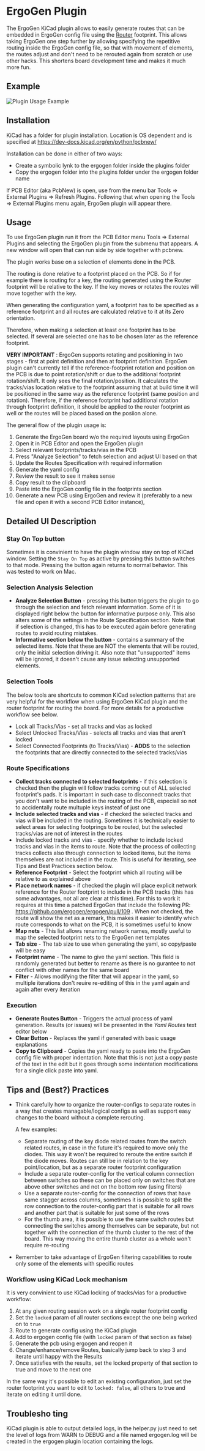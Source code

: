 # ErgoGen Plugin

The ErgoGen KiCad plugin allows to easily generate routes that can be embedded in ErgoGen config file using the [Router](./router.md) footprint.
This allows taking ErgoGen one step further by allowing specifying the repetitive routing inside the ErgoGen config file, so that with movement of elements, the routes adjust and don't need to be rerouted again from scratch or use other hacks. 
This shortens board development time and makes it much more fun.

## Example

![Plugin Usage Example](images/ergogen_kicad_plugin_example.png)

## Installation

KiCad has a folder for plugin installation. Location is OS dependent and is specified at https://dev-docs.kicad.org/en/python/pcbnew/

Installation can be done in either of two ways:
- Create a symbolic lynk to the ergogen folder inside the plugins folder
- Copy the ergogen folder into the plugins folder under the ergogen folder name

If PCB Editor (aka PcbNew) is open, use from the menu bar Tools => External Plugins => Refresh Plugins. Following that when opening the Tools => External Plugins menu again, ErgoGen plugin will appear there.

## Usage

To use ErgoGen plugin run it from the PCB Editor menu Tools => External Plugins and selecting the ErgoGen plugin from the submenu that appears. 
A new window will open that can run side by side together with pcbnew.

The plugin works base on a selection of elements done in the PCB.

The routing is done relative to a footprint placed on the PCB. So if for example there is routing for a key, the routing generated using the Router footprint will be relative to the key. 
If the key moves or rotates the routes will move together with the key.

When generating the configuration yaml, a footprint has to be specified as a reference footprint and all routes are calculated relative to it at its Zero orientation.

Therefore, when making a selection at least one footprint has to be selected. If several are selected one has to be chosen later as the reference footprint.

**VERY IMPORTANT** : ErgoGen supports rotating and positioning in two stages - first at point definition and then at footprint definition. ErgoGen plugin can't currently tell if the reference-footprint rotation and position on the PCB is due to point rotation/shift or due to the additional footprint rotation/shift. It only sees the final rotation/position. It calculates the tracks/vias location relative to the footprint assuming that at build time it will be positioned in the same way as the reference footprint (same position and rotation). Therefore, if the reference footprint had additional rotation through footprint definition, it should be applied to the router footprint as well or the routes will be placed based on the posiion alone. 

The general flow of the plugin usage is:

1. Generate the ErgoGen board w/o the required layouts using ErgoGen
1. Open it in PCB Editor and open the ErgoGen plugin
1. Select relevant footprints/tracks/vias in the PCB
1. Press "Analyze Selection" to fetch selection and adjust UI based on that
1. Update the Routes Specification with required information
1. Generate the yaml config
1. Review the result to see it makes sense
1. Copy result to the clipboard
1. Paste into the ErgoGen config file in the footprints section
1. Generate a new PCB using ErgoGen and review it (preferably to a new file and open it with a second PCB Editor instance),

## Detailed UI Description

### Stay On Top button
Sometimes it is convinient to have the plugin window stay on top of KiCad window. Setting the `Stay On Top` as active by pressing this button switches to that mode. Pressing the button again returns to normal behavior. This was tested to work on Mac.

### Selection Analysis Selection
- **Analyze Selection Button** - pressing this button triggers the plugin to go through the selection and fetch relevant information.
Some of it is displayed right below the button for informative purpose only.
This also alters some of the settings in the Route Specification section.
Note that if selection is changed, this has to be executed again before generating routes to avoid routing mistakes.
- **Informative section below the button** - contains a summary of the selected items. Note that these are NOT the elements that will be routed, only the initial selection driving it. 
Also note that "unsupported" items will be ignored, it doesn't cause any issue selecting unsupported elements.

### Selection Tools
The below tools are shortcuts to common KiCad selection patterns that are very helpful for the workflow when using ErgoGen KiCad plugin and the router footprint for routing the board. For more details for a productive workflow see below.
- Lock all Tracks/Vias - set all tracks and vias as locked
- Select Unlocked Tracks/Vias - selects all tracks and vias that aren't locked
- Select Connected Footprints (to Tracks/Vias) - **ADDS** to the selection the footprints that are directly connected to the selected tracks/vias

### Route Specifications
- **Collect tracks connected to selected footprints** - if this selection is checked then the plugin will follow tracks coming out of ALL selected footprint's pads.
It is important in such case to disconnedt tracks that you don't want to be included in the routing of the PCB, especiall so not to accidentally route multuple keys insteaf of just one
- **Include selected tracks and vias** - if checked the selected tracks and vias will be included in the routing. Sometimes it is technically easier to select areas for selecting footprings to be routed, but the selected tracks/vias are not of interest in the routes
- Include locked tracks and vias - specify whether to include locked tracks and vias in the items to route. Note that the process of collecting tracks collects also through connection to locked items, but the items themselves are not included in the route. This is useful for iterating, see Tips and Best Practices section below.
- **Reference Footprint** - Select the footprint which all routing will be relative to as explained above
- **Place network names** - if checked the plugin will place explicit network reference for the Router footprint to include in the PCB tracks (this has some advantages, not all are clear at this time). For this to work it requires at this time a patched ErgoGen that include the following PR: https://github.com/ergogen/ergogen/pull/109 .
When not checked, the route will show the net as a remark, this makes it easier to identify which route corresponds to what on the PCB, it is sometimes useful to know
- **Map nets** - This list allows renaming network names, mostly useful to map the selected footprint nets to the ErgoGen net templates
- **Tab size** - The tab size to use when generating the yaml, so copy/paste will be easy
- **Footprint name** - The name to give the yaml section. This field is randomly generated but better to rename as there is no gurantee to not conflict with other names for the same board
- **Filter** - Allows modifying the filter that will appear in the yaml, so multiple iterations don't reuire re-editing of this in the yaml again and again after every iteration

### Execution
- **Generate Routes Button** - Triggers the actual process of yaml generation. Results (or issues) will be presented in the *Yaml Routes* text editor below
- **Clear Button** - Replaces the yaml if generated with basic usage explanations
- **Copy to Clipboard** - Copies the yaml ready to paste into the ErgoGen config file with proper indentation. Note that this is not just a copy paste of the text in the edit but it goes through some indentation modifications for a single click paste into yaml.


## Tips and (Best?) Practices
- Think carefully how to organize the router-configs to separate routes in a way that creates managable/logical configs as well as support easy changes to the board without a complete rerouting.
  
  A few examples:
  - Separate routing of the key diode related routes from the switch related routes, in case in the future it's required to move only the diodes. This way it won't be required to reroute the entire switch if the diode moves. Routes can still be in relation to the key point/location, but as a separate router footprint configuration
  - Include a separate router-config for the vertical column connection between switches so these can be placed only on switches that are above other switches and not on the bottom row (using filters)
  - Use a separate router-config for the connection of rows that have same stagger across columns, sometimes it is possible to split the row connection to the router-config part that is suitable for all rows and another part that is suitable for just some of the rows 
  - For the thumb area, it is possible to use the same switch routes but connecting the switches among themselves can be separate, but not together with the connection of the thumb cluster to the rest of the board. This way moving the entire thumb cluster as a whole won't require re-routing

- Remember to take advantage of ErgoGen filtering capabilities to route only some of the elements with specific routes

### Workflow using KiCad Lock mechanism
It is very convinient to use KiCad locking of tracks/vias for a productive workflow:
1. At any given routing session work on a single router footprint config
1. Set the `locked` param of all router sections except the one being worked on to `true`
1. Route to generate config using the KiCad plugin
1. Add to ergogen config file (with `locked` param of that section as false)
1. Generate the pcb using ergogen and reopen it
1. Change/enhance/remove Routes, basically jump back to step 3 and iterate until happy with the Results
1. Once satisfies with the results, set the locked property of that section to true and move to the next one

In the same way it's possible to edit an existing configuration, just set the router footprint you want to edit to `locked: false`, all others to true and iterate on editing it until done.

## Troublesho ting
KiCad plugin is able to output detailed logs, in the helper.py just need to set the level of logs from WARN to DEBUG and a file named ergogen.log will be created in the ergogen plugin location containing the logs.
